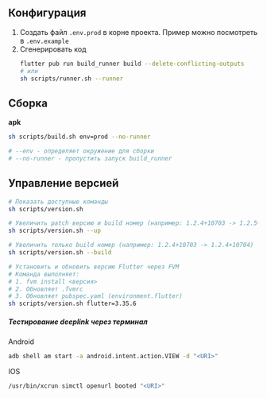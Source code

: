 ## Конфигурация

1. Создать файл `.env.prod` в корне проекта. Пример можно посмотреть в `.env.example`
2. Сгенерировать код
    ```bash
    flutter pub run build_runner build --delete-conflicting-outputs
    # или
    sh scripts/runner.sh --runner
    ```

## Сборка

**apk**
```bash
sh scripts/build.sh env=prod --no-runner

# --env - определяет окружение для сборки
# --no-runner - пропустить запуск build_runner
```


## Управление версией

```bash
# Показать доступные команды
sh scripts/version.sh

# Увеличить patch версию и build номер (например: 1.2.4+10703 -> 1.2.5+10704)
sh scripts/version.sh --up

# Увеличить только build номер (например: 1.2.4+10703 -> 1.2.4+10704)
sh scripts/version.sh --build

# Установить и обновить версию Flutter через FVM
# Команда выполняет:
# 1. fvm install <версия>
# 2. Обновляет .fvmrc
# 3. Обновляет pubspec.yaml (environment.flutter)
sh scripts/version.sh flutter=3.35.6
```

##### Тестирование deeplink через терминал

Android
```bash
adb shell am start -a android.intent.action.VIEW -d "<URI>"
```

IOS
```bash
/usr/bin/xcrun simctl openurl booted "<URI>"
```